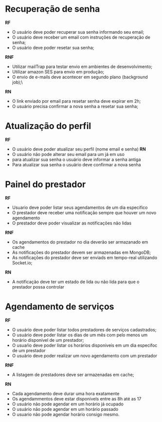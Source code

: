 # Recuperação de senha
**RF**
- O usuário deve poder recuperar sua senha informando seu email;
- O usuário deve receber um email com instruções de recuperação de senha;
- O usuário deve poder resetar sua senha;

**RNF**
- Utilizar mailTrap para testar envio em ambientes de desenvolvimento;
- Utilizar amazon SES para envio em produção;
- O envio de e-mails deve acontecer em segundo plano (background job);\

**RN**
 - O link enviado por email para resetar senha deve expirar em 2h;
 - O usuário precisa confirmar a nova senha a resetar sua senha;
# Atualização do perfil
**RF**
- O usuário deve poder atualizar seu perfil (nome email e senha)
**RN**
- O usuário não pode alterar seu email para um já em uso
- para atualizar sua senha o usuário deve informar a senha antiga
- Para atualizar sua senha o usuário deve confirmar a nova senha
# Painel do prestador
**RF**
- Usuario deve poder listar seus agendamentos de um dia especifico
- O prestador deve receber uma notificação sempre que houver um novo agendamento
- O prestador deve poder visualizar as notificações não lidas

**RNF**
- Os agendamentos do prestador no dia deverão ser armazanado em cache
- As notificações do prestador devem ser armazenadas em MongoDB;
- As notificações do prestador deve ser enviads em tempo-real utilizando Socket.io;

**RN**
- A notificação deve ter um estado de lida ou não lida para que o prestador possa controlar
# Agendamento de serviços
**RF**
- O usuário deve poder listar todos prestadores de serviços cadastrados;
- O usuário deve poder listar os dias de um mês com pelo menos um horário disponível de um prestador;
- O usuaŕio deve poder listar os horários disponiveis em um dia especifoc de um prestador
- O usuário deve poder realizar um novo agendamento com um prestador 

**RNF**
- A listagem de prestadores deve ser armazenadas em cache;

**RN**
- Cada agendamento deve durar uma hora exatamente
- Os agendammentos deve estar disponivels entre as 8h até as 17
- O usuário não pode agendar em um horário já ocupado
- O usuário não pode agendar em um horário passado
- O usuario não pode agendar horário consigo mesmo.
